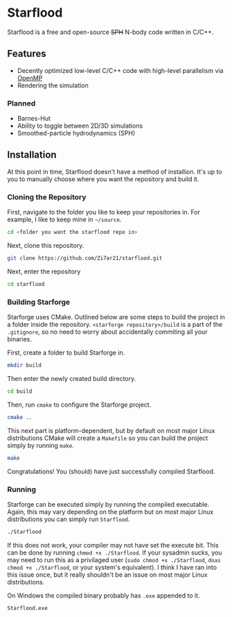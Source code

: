 # Starflood

Starflood is a free and open-source ~~SPH~~ N-body code written in C/C++.

## Features

- Decently optimized low-level C/C++ code with high-level parallelism via [OpenMP](www.openmp.org)
- Rendering the simulation

### Planned

- Barnes-Hut
- Ability to toggle between 2D/3D simulations
- Smoothed-particle hydrodynamics (SPH)

## Installation

At this point in time, Starflood doesn't have a method of installion. It's up to you to manually choose where you want the repository and build it.

### Cloning the Repository

First, navigate to the folder you like to keep your repositories in. For example, I like to keep mine in `~/source`.

```sh
cd <folder you want the starflood repo in>
```

Next, clone this repository.

```sh
git clone https://github.com/Zi7ar21/starflood.git
```

Next, enter the repository

```sh
cd starflood
```

### Building Starforge

Starforge uses CMake. Outlined below are some steps to build the project in a folder inside the repository. `<starforge repository>/build` is a part of the `.gitignore`, so no need to worry about accidentally commiting all your binaries.

First, create a folder to build Starforge in.

```sh
mkdir build
```

Then enter the newly created build directory.

```sh
cd build
```

Then, run `cmake` to configure the Starforge project.

```sh
cmake ..
```

This next part is platform-dependent, but by default on most major Linux distributions CMake will create a `Makefile` so you can build the project simply by running `make`.

```sh
make
```

Congratulations! You (should) have just successfully compiled Starflood.

### Running

Starforge can be executed simply by running the compiled executable. Again, this may vary depending on the platform but on most major Linux distributions you can simply run `Starflood`.

```sh
./Starflood
```

If this does not work, your compiler may not have set the execute bit. This can be done by running `chmod +x ./Starflood`. If your sysadmin sucks, you may need to run this as a privilaged user (`sudo chmod +x ./Starflood`, `doas chmod +x ./Starflood`, or your system's equivalent). I think I have ran into this issue once, but it really shouldn't be an issue on most major Linux distributions.

On Windows the compiled binary probably has `.exe` appended to it.

```cmd
Starflood.exe
```
